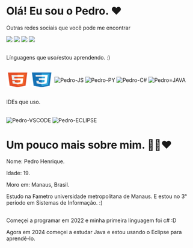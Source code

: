 <h1>Olá! Eu sou o Pedro. ❤ </h1>
<p>Outras redes sociais que você pode me encontrar</p>

<div>
  <a href="https://instagram.com/kaaworui" target="_blank"><img src="https://img.shields.io/badge/-Instagram-%23E4405F?style=for-the-badge&logo=instagram&logoColor=white" target="_blank"></a>
  <a href="https://discord.gg/siriushine" target="_blank"><img src="https://img.shields.io/badge/Discord-7289DA?style=for-the-badge&logo=discord&logoColor=white" target="_blank"></a> 
  <a href = "mailto:pecampossobrinho@gmail.com"><img src="https://img.shields.io/badge/-Gmail-%23333?style=for-the-badge&logo=gmail&logoColor=white" target="_blank"></a>
  <a href="https://www.linkedin.com/in/pedro-henrique-a127a22b7?" target="_blank"><img src="https://img.shields.io/badge/-LinkedIn-%230077B5?style=for-the-badge&logo=linkedin&logoColor=white" target="_blank"></a> 

  ##
  
<p>Línguagens que uso/estou aprendendo. :)</p>
<div style="display: inline_block"><br>
   <img align="center" alt="Pedro-HTML" height="40" width="60" src="https://raw.githubusercontent.com/devicons/devicon/master/icons/html5/html5-original.svg">
   <img align="center" alt="Pedro-CSS" height="40" width="60" src="https://raw.githubusercontent.com/devicons/devicon/master/icons/css3/css3-original.svg">
   <img align="center" alt="Pedro-JS" height="40" width="60" src="https://cdn.jsdelivr.net/gh/devicons/devicon@latest/icons/javascript/javascript-original.svg">
   <img align="center" alt="Pedro-PY" height="40" width="60" src="https://cdn.jsdelivr.net/gh/devicons/devicon@latest/icons/python/python-original.svg">
   <img align="center" alt="Pedro-C#" height="40" width="60" src="https://cdn.jsdelivr.net/gh/devicons/devicon@latest/icons/csharp/csharp-original.svg">
   <img align="center" alt="Pedro=JAVA" height="40" width="60" src="https://cdn.jsdelivr.net/gh/devicons/devicon@latest/icons/java/java-original.svg">         
</div>
  
##

<p>IDEs que uso.</p>
<div style="display: inline_block"><br>
   <img align="center" alt="Pedro-VSCODE" height="40" width="60" src="https://cdn.jsdelivr.net/gh/devicons/devicon@latest/icons/vscode/vscode-original.svg">
   <img align="center" alt="Pedro-ECLIPSE" height="40" width="60" src="https://cdn.jsdelivr.net/gh/devicons/devicon@latest/icons/eclipse/eclipse-original.svg">
</div>

##

<h1>Um pouco mais sobre mim. 🧑🏽❤</h1>

<p>Nome: Pedro Henrique.</p>
<p>Idade: 19.</p>
<p>Moro em: Manaus, Brasil.</p>
<p>Estudo na Fametro universidade metropolitana de Manaus. E estou no 3° período em Sistemas de Informação. :)</p>

##

<p>Começei a programar em 2022 e minha primeira línguagem foi c# :D<p/>
<p>Agora em 2024 começei a estudar Java e estou usando o Eclipse para aprendê-lo.</p>
